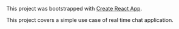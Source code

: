 This project was bootstrapped with [Create React App](https://github.com/facebookincubator/create-react-app).

This project covers a simple use case of real time chat application. 

